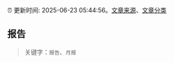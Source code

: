 :alarm_clock: 更新时间: 2025-06-23 05:44:56。[文章来源](/README.md)、[文章分类](/TAGS.md)

## 报告


> 关键字：`报告`、`月报`



